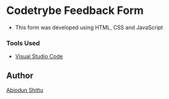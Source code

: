 # Codetrybe Feedback Form
- This form was developed using HTML, CSS and JavaScript

### Tools Used
- [Visual Studio Code](https://code.visualstudio.com/)

## Author 
[Abiodun Shittu](https://github.com/Abiodun-Shittu)